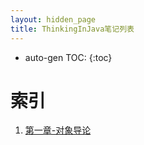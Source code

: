 ```yaml
---
layout: hidden_page
title: ThinkingInJava笔记列表
---
```


* auto-gen TOC:
{:toc}


# 索引

1.  [第一章-对象导论](/post/ThinkingInJava/第一章_对象导论.html)




